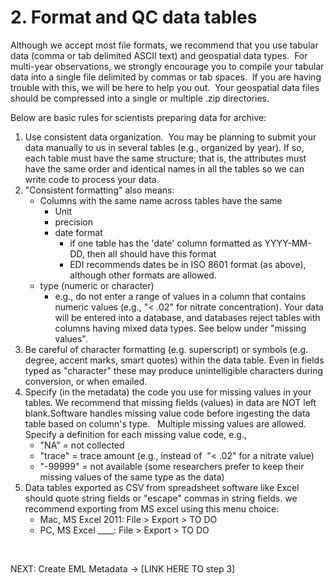 # 2. Format and QC data tables

Although we accept most file formats, we recommend that you use tabular data (comma or tab delimited ASCII text) and geospatial data types.  For multi-year observations, we strongly encourage you to compile your tabular data into a single file delimited by commas or tab spaces.  If you are having trouble with this, we will be here to help you out.  Your geospatial data files should be compressed into a single or multiple .zip directories.

<!-- comment this out you wp pos
    - Data QC and QC - colin’s intro page
    - Colin’s draft(?) pages here - see dir called Data OA/QC - colin
-->

Below are basic rules for scientists preparing data for archive:
1. Use consistent data organization.  You may be planning to submit your data manually to us in several tables (e.g., organized by year). If so, each table must have the same structure; that is, the attributes must have the same order and identical names in all the tables so we can write code to process your data.
1. "Consistent formatting" also means:
    - Columns with the same name across tables have the same
        - Unit
        - precision
        - date format
            - if one table has the 'date' column formatted as YYYY-MM-DD, then all should have this format
            - EDI recommends dates be in ISO 8601 format (as above), although other formats are allowed.
    - type (numeric or character)
        - e.g., do not enter a range of values in a column that contains numeric values (e.g., "< .02" for nitrate concentration). Your data will be entered into a database, and databases reject tables with columns having mixed data types. See below under "missing values".
1. Be careful of character formatting (e.g. superscript) or symbols (e.g. degree, accent marks, smart quotes) within the data table. Even in fields typed as "character" these may produce unintelligible characters during conversion, or when emailed.
1. Specify (in the metadata) the code you use for missing values in your tables. We recommend that missing fields (values) in data are NOT left blank.Software handles missing value code before ingesting the data table based on column's type.   Multiple missing values are allowed. Specify a definition for each missing value code, e.g.,
    - "NA" = not collected
    - "trace" = trace amount (e.g., instead of  "< .02" for a nitrate value)
    - "-99999" = not available (some researchers prefer to keep their missing values of the same type as the data)
1. Data tables exported as CSV from spreadsheet software like Excel should quote string fields or "escape" commas in string fields. we recommend exporting from MS excel using this menu choice:
    - Mac, MS Excel 2011: File > Export > TO DO
    - PC, MS Excel ____: File > Export > TO DO

 

NEXT: Create EML Metadata -> [LINK HERE TO step 3]

<!-- to be added:
- - EDIs Software registry - how to use and/or contribute - kristin
-->
